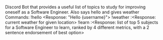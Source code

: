 Discord Bot that provides a useful list of topics to study for improving oneself as a Software Engineer.
Also says hello and gives weather
Commands:
!hello <Response: "Hello {username}">
!weather <location>:<Response: current weather for given location>
!learn :<Response: list of top 5 subjects for a Software Engineer to learn, ranked by 4 different metrics, with a 2 sentence endorsement of best option>
